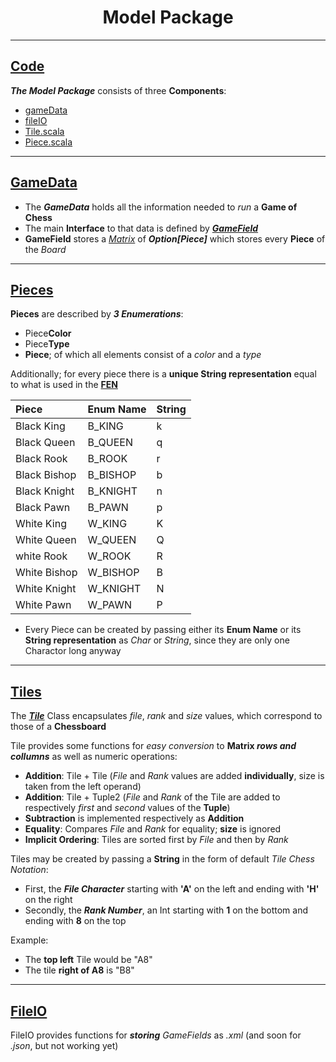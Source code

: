 <p align="center">
  
  <h1 align="center">Model Package</h3>
</p>

---

## [Code](../../src/main/scala/de/htwg/se/chess/model)

**_The Model Package_** consists of three **Components**:

 - [gameData](../../src/main/scala/de/htwg/se/chess/model/gameDataComponent)
 - [fileIO](../../src/main/scala/de/htwg/se/chess/model/fileIOComponent)
 - [Tile.scala](../../src/main/scala/de/htwg/se/chess/model/Tile.scala)
 - [Piece.scala](../../src/main/scala/de/htwg/se/chess/model/Piece.scala)

---

## [GameData](docs/model/gamedata)

 - The **_GameData_** holds all the information needed to _run_ a **Game of Chess**
 - The main **Interface** to that data is defined by **_[GameField](../../src/main/scala/de/htwg/se/chess/gameDataComponent/GameData.scala)_**
 - **GameField** stores a _[Matrix](src/main/scala/de/htwg/se/chess/util/Matrix.scala)_ of **_Option\[Piece\]_** which stores every **Piece** of the _Board_

---

## [Pieces](https://www.chessprogramming.org/Pieces)

**Pieces** are described by **_3 Enumerations_**:

 - Piece**Color**
 - Piece**Type**
 - **Piece**; of which all elements consist of a _color_ and a _type_

Additionally; for every piece there is a **unique String representation** equal to what is used in the **[FEN](https://www.chessprogramming.org/Forsyth-Edwards_Notation)**

| **Piece** | **Enum Name** | **String** |
| :-------  | :--------  | :------  |
| Black King | B_KING | k |
| Black Queen | B_QUEEN | q |
| Black Rook | B_ROOK | r |
| Black Bishop | B_BISHOP | b |
| Black Knight | B_KNIGHT | n |
| Black Pawn | B_PAWN | p |
| White King | W_KING | K |
| White Queen | W_QUEEN | Q |
| white Rook | W_ROOK | R |
| White Bishop | W_BISHOP | B |
| White Knight | W_KNIGHT | N |
| White Pawn | W_PAWN | P |

 - Every Piece can be created by passing either its **Enum Name** or its **String representation** as _Char_ or _String_, since they are only one Charactor long anyway

---

## [Tiles](https://www.chessprogramming.org/Chessboard)

The **_[Tile](../../src/main/scala/de/htwg/se/chess/model/Tile.scala)_** Class encapsulates _file_, _rank_ and _size_ values, which correspond to those of a **Chessboard**

Tile provides some functions for _easy conversion_ to **Matrix _rows and collumns_** as well as numeric operations:

 - **Addition**: Tile + Tile (_File_ and _Rank_ values are added **individually**, size is taken from the left operand)
 - **Addition**: Tile + Tuple2 (_File_ and _Rank_ of the Tile are added to respectively _first_ and _second_ values of the **Tuple**)
 - **Subtraction** is implemented respectively as **Addition**
 - **Equality**: Compares _File_ and _Rank_ for equality; **size** is ignored
 - **Implicit Ordering**: Tiles are sorted first by _File_ and then by _Rank_

Tiles may be created by passing a **String** in the form of default _Tile Chess Notation_:
 - First, the **_File Character_** starting with **'A'** on the left and ending with **'H'** on the right
 - Secondly, the **_Rank Number_**, an Int starting with **1** on the bottom and ending with **8** on the top

Example:
 - The **top left** Tile would be "A8"
 - The tile **right of A8** is "B8"

---

## [FileIO](../../src/main/scala/de/htwg/se/chess/model/fileIOComponent)

FileIO provides functions for **_storing_** _GameFields_ as _.xml_ (and soon for _.json_, but not working yet)

